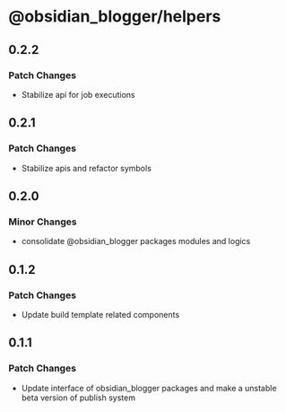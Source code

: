 # @obsidian_blogger/helpers

## 0.2.2

### Patch Changes

-   Stabilize api for job executions

## 0.2.1

### Patch Changes

-   Stabilize apis and refactor symbols

## 0.2.0

### Minor Changes

-   consolidate @obsidian_blogger packages modules and logics

## 0.1.2

### Patch Changes

-   Update build template related components

## 0.1.1

### Patch Changes

-   Update interface of obsidian_blogger packages and make a unstable beta version of publish system
